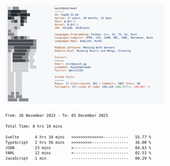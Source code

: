 <a href="https://github.com/AyushSehrawat/AyushSehrawat">
  <picture>
    <source media="(prefers-color-scheme: dark)" srcset="https://raw.githubusercontent.com/AyushSehrawat/AyushSehrawat/main/dark_mode.svg">
    <img alt="Andrew Grant's GitHub Profile README" src="https://raw.githubusercontent.com/AyushSehrawat/AyushSehrawat/main/light_mode.svg">
  </picture>
</a>

<!--START_SECTION:waka-->

```txt
From: 26 November 2023 - To: 03 December 2023

Total Time: 8 hrs 10 mins

Svelte       4 hrs 34 mins   >>>>>>>>>>>>>>-----------   55.77 %
TypeScript   2 hrs 56 mins   >>>>>>>>>----------------   36.00 %
JSON         23 mins         >------------------------   04.83 %
YAML         12 mins         >------------------------   02.53 %
JavaScript   1 min           -------------------------   00.29 %
```

<!--END_SECTION:waka-->
